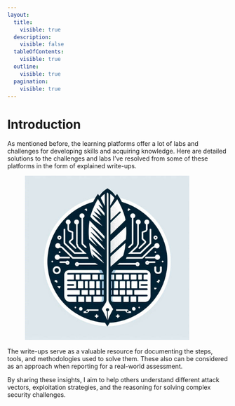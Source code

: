```yaml
---
layout:
  title:
    visible: true
  description:
    visible: false
  tableOfContents:
    visible: true
  outline:
    visible: true
  pagination:
    visible: true
---
```


# Introduction

As mentioned before, the learning platforms offer a lot of labs and challenges for developing skills and acquiring knowledge. Here are detailed solutions to the challenges and labs I’ve resolved from some of these platforms in the form of explained write-ups.

<figure><img src="../.gitbook/assets/image (4) (1).png" alt="" width="375"><figcaption></figcaption></figure>

The write-ups serve as a valuable resource for documenting the steps, tools, and methodologies used to solve them. These also can be considered as an approach when reporting for a real-world assessment.

By sharing these insights, I aim to help others understand different attack vectors, exploitation strategies, and the reasoning for solving complex security challenges.
